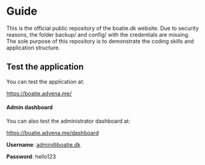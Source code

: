 # Guide

This is the official public repository of the boatie.dk website.
Due to security reasons, the folder backup/ and config/ with the credentials are missing.
The sole purpose of this repository is to demonstrate the coding skills and application structure.

## Test the application

You can test the application at:

https://boatie.advena.me/

#### Admin dashboard
You can also test the administrator dashboard at:

https://boatie.advena.me/dashboard

**Username**: admin@boatie.dk

**Password**: hello123
